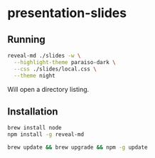 # presentation-slides

## Running

```bash
reveal-md ./slides -w \
  --highlight-theme paraiso-dark \
  --css ./slides/local.css \
  --theme night
```

Will open a directory listing.

## Installation

```bash
brew install node
npm install -g reveal-md

brew update && brew upgrade && npm -g update
```
